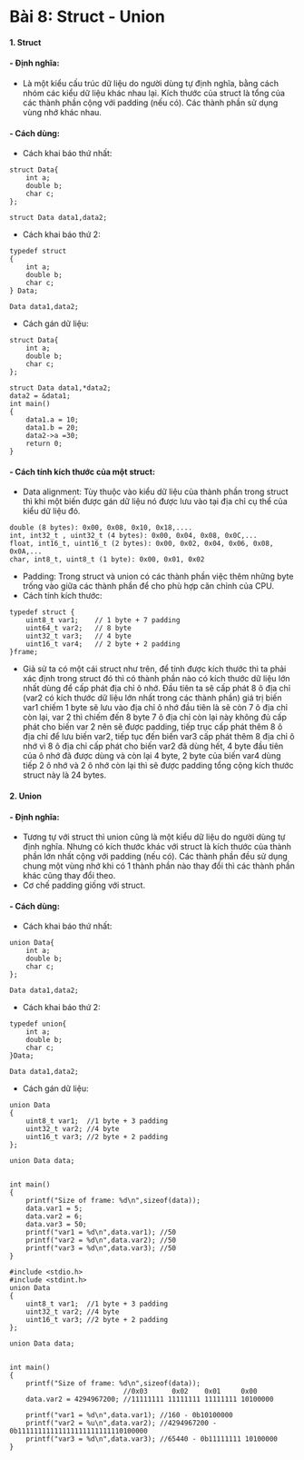 # Bài 8: Struct - Union
#### 1. Struct
#### - Định nghĩa:
- Là một kiểu cấu trúc dữ liệu do người dùng tự định nghĩa, bằng cách nhóm các kiểu dữ liệu khác nhau lại. Kích thước của struct là tổng của các thành phần cộng với padding (nếu có). Các thành phần sử dụng vùng nhớ khác nhau.
#### - Cách dùng:
- Cách khai báo thứ nhất:
```javascripst 
struct Data{
    int a;
    double b;
    char c;
};

struct Data data1,data2;
```
- Cách khai báo thứ 2:
```
typedef struct
{
    int a;
    double b;
    char c;
} Data;

Data data1,data2;
```
- Cách gán dữ liệu:
```
struct Data{
    int a;
    double b;
    char c;
};

struct Data data1,*data2;
data2 = &data1;
int main()
{
    data1.a = 10;
    data1.b = 20;
    data2->a =30;
    return 0;
}
```
#### - Cách tính kích thước của một struct:
- Data alignment: Tùy thuộc vào kiểu dữ liệu của thành phần trong struct thì khi một biến được gán dữ liệu nó được lưu vào tại địa chỉ cụ thể của kiểu dữ liệu đó.
``` 
double (8 bytes): 0x00, 0x08, 0x10, 0x18,....
int, int32_t , uint32_t (4 bytes): 0x00, 0x04, 0x08, 0x0C,...
float, int16_t, uint16_t (2 bytes): 0x00, 0x02, 0x04, 0x06, 0x08, 0x0A,...
char, int8_t, uint8_t (1 byte): 0x00, 0x01, 0x02
```
- Padding: Trong struct và union có các thành phần việc thêm những byte trống vào giữa các thành phần để cho phù hợp căn chỉnh của CPU.
- Cách tính kích thước:
```
typedef struct {
    uint8_t var1;    // 1 byte + 7 padding 
    uint64_t var2;   // 8 byte
    uint32_t var3;   // 4 byte 
    uint16_t var4;   // 2 byte + 2 padding
}frame;
```
- Giả sử ta có một cái struct như trên, để tính được kích thước thì ta phải xác định trong struct đó thì có thành phần nào có kích thước dữ liệu lớn nhất dùng để cấp phát địa chỉ ô nhớ. Đầu tiên ta sẽ cấp phát 8 ô địa chỉ (var2 có kích thước dữ liệu lớn nhất trong các thành phần) giá trị biến var1 chiếm 1 byte sẽ lưu vào địa chỉ ô nhớ đầu tiên là sẽ còn 7 ô địa chỉ còn lại, var 2 thì chiếm đến 8 byte 7 ô địa chỉ còn lại này không đủ cấp phát cho biến var 2 nên sẽ được padding, tiếp trục cấp phát thêm 8 ô địa chỉ để lưu biến var2, tiếp tục đến biến var3 cấp phát thêm 8 địa chỉ ô nhớ vì 8 ô địa chỉ cấp phát cho biến var2 đã dùng hết, 4 byte đầu tiên của ô nhớ đã được dùng và còn lại 4 byte, 2 byte của biến var4 dùng tiếp 2 ô nhớ và 2 ô nhớ còn lại thì sẽ được padding tổng cộng kích thước struct này là 24 bytes.
#### 2. Union
#### - Định nghĩa: 
- Tương tự với struct thì union cũng là một kiểu dữ liệu do người dùng tự định nghĩa. Nhưng có kích thước khác với struct là kích thước của thành phần lớn nhất cộng với padding (nếu có). Các thành phần đều sử dụng chung một vùng nhớ khi có 1 thành phần nào thay đổi thì các thành phần khác cũng thay đổi theo.
- Cơ chế padding giống với struct.

#### - Cách dùng:
- Cách khai báo thứ nhất:
```javascripst 
union Data{
    int a;
    double b;
    char c;
};

Data data1,data2;
```
- Cách khai báo thứ 2:
```
typedef union{
    int a;
    double b;
    char c;
}Data;

Data data1,data2;
```
- Cách gán dữ liệu:
```
union Data
{
    uint8_t var1;  //1 byte + 3 padding 
    uint32_t var2; //4 byte
    uint16_t var3; //2 byte + 2 padding
};

union Data data;


int main()
{
    printf("Size of frame: %d\n",sizeof(data));
    data.var1 = 5;
    data.var2 = 6;
    data.var3 = 50;
    printf("var1 = %d\n",data.var1); //50
    printf("var2 = %d\n",data.var2); //50
    printf("var3 = %d\n",data.var3); //50
}
```
```
#include <stdio.h>
#include <stdint.h>
union Data
{
    uint8_t var1;  //1 byte + 3 padding 
    uint32_t var2; //4 byte
    uint16_t var3; //2 byte + 2 padding
};

union Data data;


int main()
{
    printf("Size of frame: %d\n",sizeof(data));
                            //0x03      0x02    0x01     0x00                            
    data.var2 = 4294967200; //11111111 11111111 11111111 10100000

    printf("var1 = %d\n",data.var1); //160 - 0b10100000
    printf("var2 = %u\n",data.var2); //4294967200 - 0b11111111111111111111111110100000
    printf("var3 = %d\n",data.var3); //65440 - 0b11111111 10100000
}
```

